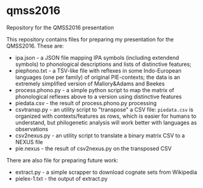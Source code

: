 # qmss2016
Repository for the QMSS2016 presentation

This repository contains files for preparing my presentation for the QMSS2016. These are:

* ipa.json - a JSON file mapping IPA symbols (including extendend symbols) to phonological descriptions and lists of 
distinctive features;
* piephono.txt - a TSV-like file with reflexes in some Indo-European languages (one per family) of original PIE-contexts; the 
data is an extremely simplified version of Mallory&Adams and Beekes
* process.phono.py - a simple python script to map the matrix of phonological reflexes above to a version using distinctive 
features
* piedata.csv - the result of process.phono.py processing
* csvtransp.py - an utility script to "transpose" a CSV file: `piedata.csv` is organized with contexts/features as rows, which 
is easier for humans to understand, but philogenetic analysis will work better with languages as observations
* csv2nexus.py - an utility script to translate a binary matrix CSV to a NEXUS file
* pie.nexus - the result of csv2nexus.py on the transposed CSV

There are also file for preparing future work:

* extract.py - a simple scrapper to download cognate sets from Wikipedia
* pielex-1.txt - the output of extract.py

